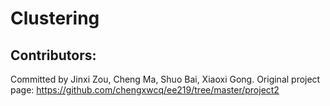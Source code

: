 # Clustering
Contributors:
---
Committed by Jinxi Zou, Cheng Ma, Shuo Bai, Xiaoxi Gong. Original project page: https://github.com/chengxwcq/ee219/tree/master/project2
